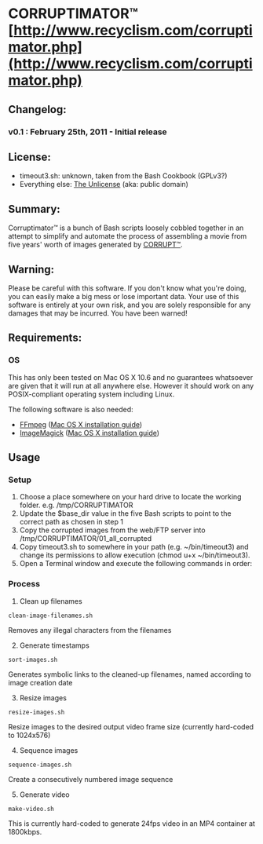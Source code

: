 #  CORRUPTIMATOR&trade; [http://www.recyclism.com/corruptimator.php](http://www.recyclism.com/corruptimator.php)

## Changelog:

### v0.1 : February 25th, 2011 - Initial release

## License:

* timeout3.sh: unknown, taken from the Bash Cookbook (GPLv3?)
* Everything else: [The Unlicense](http://unlicense.org) (aka: public domain)

## Summary:

Corruptimator&trade; is a bunch of Bash scripts loosely cobbled together in an attempt
to simplify and automate the process of assembling a movie from five years' worth
of images generated by [CORRUPT&trade;](http://corrupt.recyclism.com).

## Warning:

Please be careful with this software. If you don't know what you're doing, you can
easily make a big mess or lose important data. Your use of this software is
entirely at your own risk, and you are solely responsible for any damages that
may be incurred. You have been warned!

## Requirements:

### OS 

This has only been tested on Mac OS X 10.6 and no guarantees whatsoever are given that it will run at all anywhere else. However it should work on any POSIX-compliant operating system including Linux.

The following software is also needed:

* [FFmpeg](http://www.ffmpeg.org) ([Mac OS X installation guide](http://stephenjungels.com/jungels.net/articles/ffmpeg-howto.html))
* [ImageMagick](http://www.imagemagick.org) ([Mac OS X installation guide](http://matschaffer.com/2009/05/installing-imagemagick-on-os-x-leopard/))

## Usage 

### Setup
1. Choose a place somewhere on your hard drive to locate the working folder. e.g. /tmp/CORRUPTIMATOR
2. Update the $base_dir value in the five Bash scripts to point to the correct path as chosen in step 1
3. Copy the corrupted images from the web/FTP server into
   /tmp/CORRUPTIMATOR/01_all_corrupted
4. Copy timeout3.sh to somewhere in your path (e.g. ~/bin/timeout3) and change its permissions to allow execution (chmod u+x ~/bin/timeout3). 
5. Open a Terminal window and execute the following commands in order:

### Process 
1. Clean up filenames  
<pre><code>clean-image-filenames.sh</code></pre>  
Removes any illegal characters from the filenames  

2. Generate timestamps  
<pre><code>sort-images.sh</code></pre>  
Generates symbolic links to the cleaned-up filenames, named according to image creation date  

3. Resize images  
<pre><code>resize-images.sh</code></pre>  
Resize images to the desired output video frame size (currently hard-coded to 1024x576)  

4. Sequence images  
<pre><code>sequence-images.sh</code></pre>  
Create a consecutively numbered image sequence  

5. Generate video  
<pre><code>make-video.sh</code></pre>  
This is currently hard-coded to generate 24fps video in an MP4 container at 1800kbps.  

